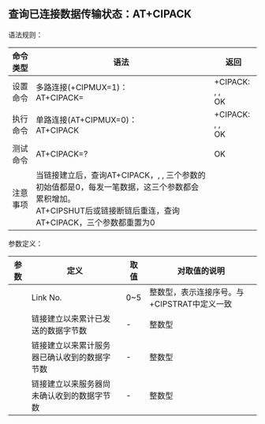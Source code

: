 ## 查询已连接数据传输状态：AT+CIPACK

语法规则：

| 命令类型 | 语法                                                         | 返回                                         |
| -------- | ------------------------------------------------------------ | -------------------------------------------- |
| 设置命令 | 多路连接(+CIPMUX=1)： <br>AT+CIPACK=<n>                      | +CIPACK: <txlen>, <acklen>, <nacklen><br> OK |
| 执行命令 | 单路连接(AT+CIPMUX=0)： <br>AT+CIPACK                        | +CIPACK: <txlen>, <acklen>, <nacklen> <br>OK |
| 测试命令 | AT+CIPACK=?                                                  | OK                                           |
| 注意事项 | 当链接建立后，查询AT+CIPACK，<txlen>, <acklen>, <nacklen>三个参数的初始值都是0，每发一笔数据，这三个参数都会累积增加。<br>AT+CIPSHUT后或链接断链后重连，查询AT+CIPACK，三个参数都重置为0 |                                              |

 

参数定义：

| 参数      | 定义                                            | 取值 | 对取值的说明                                   |
| --------- | ----------------------------------------------- | ---- | ---------------------------------------------- |
| <n>       | Link No.                                        | 0~5  | 整数型，表示连接序号。与+CIPSTRAT中<n>定义一致 |
| <txlen>   | 链接<n>建立以来累计已发送的数据字节数           | -    | 整数型                                         |
| <acklen>  | 链接<n>建立以来累计服务器已确认收到的数据字节数 | -    | 整数型                                         |
| <nacklen> | 链接<n>建立以来服务器尙未确认收到的数据字节数   | -    | 整数型                                         |
